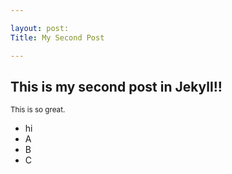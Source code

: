 ```yaml
---

layout: post:
Title: My Second Post

---
```



<h2> This is my second post in Jekyll!!</h2>
<small>This is so great.</small>


<ul>
<li>hi</li>
<li>A</li>
<li>B</li>
<li>C</li>
</ul>



